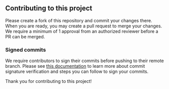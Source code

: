 ## Contributing to this project

Please create a fork of this repository and commit your changes there. When you are ready, you may create a pull request to merge your changes. We require a minimum of 1 approval from an authorized reviewer before a PR can be merged.

### Signed commits

We require contributors to sign their commits before pushing to their remote branch. Please see [this documentation](https://docs.github.com/en/authentication/managing-commit-signature-verification/about-commit-signature-verification) to learn more about commit signature verification and steps you can follow to sign your commits.

Thank you for contributing to this project!
